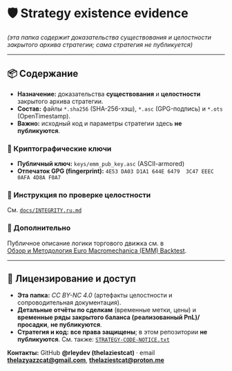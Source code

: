 # 🛡️ Strategy existence evidence
*(эта папка содержит доказательства существования и целостности закрытого архива стратегии; сама стратегия не публикуется)*

---

## 📦 Содержание

- **Назначение:** доказательства **существования** и **целостности** закрытого архива стратегии.  
- **Состав:** файлы `*.sha256` (SHA-256-хэш), `*.asc` (GPG-подпись) и `*.ots` (OpenTimestamp).  
- **Важно:** исходный код и параметры стратегии здесь **не публикуются**.

### 🔑 Криптографические ключи

- **Публичный ключ:** `keys/emm_pub_key.asc` (ASCII-armored)  
- **Отпечаток GPG (fingerprint):** `4E53 DA03 D1A1 644E 6479  3C47 EEEC 0AFA 4D8A F0A7`

### 🧾 Инструкция по проверке целостности
См. [`docs/INTEGRITY.ru.md`](https://github.com/euro-macromechanica-backtest/results/blob/main/docs/INTEGRITY.ru.md)

### 📘 Дополнительно
Публичное описание логики торгового движка см. в  
[Обзор и Методология Euro Macromechanica (EMM) Backtest](https://github.com/euro-macromechanica-backtest/results/blob/main/README.ru.md).

---

## 📜 Лицензирование и доступ

- **Эта папка:** *CC BY-NC 4.0* (артефакты целостности и сопроводительная документация).  
- **Детальные отчёты по сделкам** (временные метки, цены) и **временные ряды закрытого баланса (реализованный PnL)/просадки**, **не публикуются**.  
- **Стратегия и код:** **все права защищены**; в этом репозитории **не публикуются**. 
  См. также: [`STRATEGY-CODE-NOTICE.txt`](https://github.com/euro-macromechanica-backtest/results/blob/main/STRATEGY-CODE-NOTICE.txt)  

**Контакты:** GitHub **@rleydev (thelaziestcat)** · email **thelazyazzcat@gmail.com**, **thelaziestcat@proton.me**